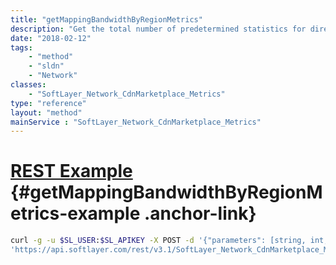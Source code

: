 ```yaml
---
title: "getMappingBandwidthByRegionMetrics"
description: "Get the total number of predetermined statistics for direct display (no graph) for a customer's account over a given period of time "
date: "2018-02-12"
tags:
    - "method"
    - "sldn"
    - "Network"
classes:
    - "SoftLayer_Network_CdnMarketplace_Metrics"
type: "reference"
layout: "method"
mainService : "SoftLayer_Network_CdnMarketplace_Metrics"
---
```


# [REST Example](#getMappingBandwidthByRegionMetrics-example) <a href="/article/rest/"><i class="fas fa-question"></i></a> {#getMappingBandwidthByRegionMetrics-example .anchor-link} 
```bash
curl -g -u $SL_USER:$SL_APIKEY -X POST -d '{"parameters": [string, int, int, string]}' \
'https://api.softlayer.com/rest/v3.1/SoftLayer_Network_CdnMarketplace_Metrics/getMappingBandwidthByRegionMetrics'
```
